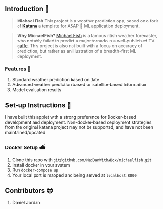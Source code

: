 ## Introduction 🌻

> **Michael Fish** This project is a weather prediction app, based on a fork of [**Katana**](https://github.com/shaz13/katana) a template for ASAP 🚀 ML application deployment.


> **Why MichaelFish?** [Michael Fish](https://en.wikipedia.org/wiki/Michael_Fish) is a famous ritish weather forecaster, who notably failed to predict a major tornado in a well-publicised TV [gaffe](https://www.youtube.com/watch?v=NnxjZ-aFkjs). This project is also not built with a focus on accuracy of prediction, but rather as an illustration of a breadth-first ML deployment.

### Features 🎉
1. Standard weather prediction based on date
2. Advanced weather prediction based on satellite-based information
3. Model evaluation results


## Set-up Instructions 🔧
I have built this applet with a strong preference for Docker-based development and deployment. Non-docker-based deployment strategies from the original katana project may not be supported, and have not been maintained/updated

### Docker Setup ⛴
1. Clone this repo with `git@github.com/MadDanWithABox/michaelfish.git`
2. Install docker in your system
3. Run `docker-compose up`
4. Your local port is mapped and being served at `localhost:8000`


## Contributors 😎
1. Daniel Jordan

